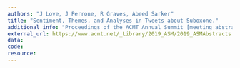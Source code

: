 ```yaml
---
authors: "J Love, J Perrone, R Graves, Abeed Sarker"
title: "Sentiment, Themes, and Analyses in Tweets about Suboxone."
additional_info: "Proceedings of the ACMT Annual Summit [meeting abstract]. 2019; 58-59. San Francisco, USA. DOI: https://doi.org/10.1007/s13181-019-00699-x."
external_url: https://www.acmt.net/_Library/2019_ASM/2019_ASMAbstracts.pdf
data:
code:
resource:
---
```

